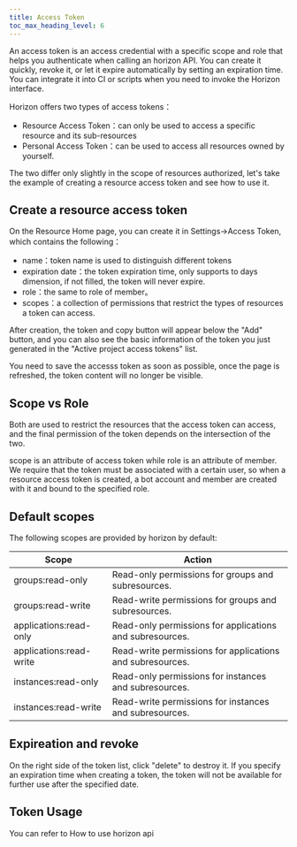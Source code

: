 ```yaml
---
title: Access Token
toc_max_heading_level: 6
---
```


An access token is an access credential with a specific scope and role that helps you authenticate when calling an horizon API. You can create it quickly, revoke it, or let it expire automatically by setting an expiration time. You can integrate it into CI or scripts when you need to invoke the Horizon interface.

Horizon offers two types of access tokens：

* Resource Access Token：can only be used to access a specific resource and its sub-resources
* Personal Access Token：can be used to access all resources owned by yourself.

The two differ only slightly in the scope of resources authorized, let's take the example of creating a resource access token and see how to use it.

## Create a resource access token

On the Resource Home page, you can create it in Settings->Access Token, which contains the following：

- name：token name is used to distinguish different tokens
- expiration date：the token expiration time, only supports to days dimension, if not filled, the token will never expire.
- role：the same to role of member。
- scopes：a collection of permissions that restrict the types of resources a token can access.

After creation, the token and copy button will appear below the "Add" button, and you can also see the basic information of the token you just generated in the "Active project access tokens" list.

You need to save the accesss token as soon as possible, once the page is refreshed, the token content will no longer be visible.

## Scope vs Role

Both are used to restrict the resources that the access token can access, and the final permission of the token depends on the intersection of the two.

scope is an attribute of access token while role is an attribute of member. We require that the token must be associated with a certain user, so when a resource access token is created, a bot account and member are created with it and bound to the specified role.

## Default scopes

The following scopes are provided by horizon by default:

| Scope                   | Action                                                    |
| ----------------------- | --------------------------------------------------------- |
| groups:read-only        | Read-only permissions for groups and subresources.        |
| groups:read-write       | Read-write permissions for groups and subresources.       |
| applications:read-only  | Read-only permissions for applications and subresources.  |
| applications:read-write | Read-write permissions for applications and subresources. |
| instances:read-only      | Read-only permissions for instances and subresources.      |
| instances:read-write     | Read-write permissions for instances and subresources.     |

## Expireation and revoke

On the right side of the token list, click "delete" to destroy it. If you specify an expiration time when creating a token, the token will not be available for further use after the specified date.

## Token Usage

You can refer to How to use horizon api
